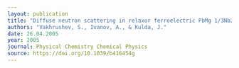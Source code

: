 ```yaml
---
layout: publication
title: "Diffuse neutron scattering in relaxor ferroelectric PbMg 1/3Nb2/3O3"
authors: "Vakhrushev, S., Ivanov, A., & Kulda, J."
date: 26.04.2005
year: 2005
journal: Physical Chemistry Chemical Physics
source: https://doi.org/10.1039/b416454g
---
```

